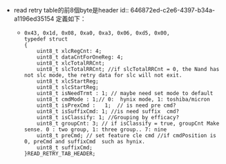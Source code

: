 - read retry table的前8個byte是header
  id:: 646872ed-c2e6-4397-b34a-a1196ed35154
  定義如下：
	- ```
	  0x43, 0x1d, 0x08, 0xa0, 0xa3, 0x06, 0xd5, 0x00,
	  typedef struct
	  {
	      uint8_t xlcRegCnt: 4;
	      uint8_t dataCntForOneReg: 4;
	      uint8_t xlcTotalRRCnt;
	      uint8_t slcTotalRRCnt; //if slcTotalRRCnt = 0, the Nand has not slc mode, the retry data for slc will not exit.
	      uint8_t xlcStartReg;
	      uint8_t slcStartReg;
	      uint8_t isNeedTrmt : 1; // maybe need set mode to default
	      uint8_t cmdMode : 1;// 0:  hynix mode, 1: toshiba/micron
	      uint8_t isPrexCmd :   1;  // is need pre cmd?
	      uint8_t isSuffixCmd: 1; //is need suffix  cmd?
	      uint8_t isClassify: 1; //Grouping by efficacy?
	      uint8_t groupCnt: 3; // if isClassify = true, groupCnt Make sense. 0 : two group, 1: three group.. 7: nine
	      uint8_t preCmd; // set feature cle cmd //if cmdPosition is 0, preCmd and suffixCmd  such as hynix. 
	      uint8_t suffixCmd;
	  }READ_RETRY_TAB_HEADER;
	  ```